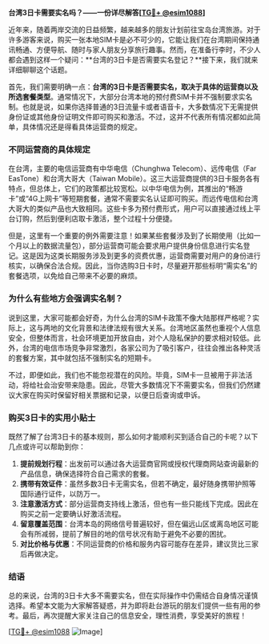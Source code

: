 **台湾3日卡需要实名吗？——一份详尽解答[[TG💪+ @esim1088](https://t.me/s/esim1088)]**

近年来，随着两岸交流的日益频繁，越来越多的朋友计划前往宝岛台湾旅游。对于许多游客来说，购买一张本地SIM卡是必不可少的，它能让我们在台湾期间保持通讯畅通、方便导航、随时与家人朋友分享旅行趣事。然而，在准备行李时，不少人都会遇到这样一个疑问：**台湾的3日卡是否需要实名登记？**接下来，我们就来详细聊聊这个话题。

首先，我们需要明确一点：**台湾的3日卡是否需要实名，取决于具体的运营商以及所选套餐类型**。通常情况下，大部分台湾本地的预付费SIM卡并不强制要求实名制。也就是说，如果你选择普通的3日流量卡或者语音卡，大多数情况下无需提供身份证或其他身份证明文件即可购买和激活。不过，这并不代表所有情况都如此简单，具体情况还是得看具体运营商的规定。

### **不同运营商的具体规定**

在台湾，主要的电信运营商有中华电信（Chunghwa Telecom）、远传电信（Far EasTone）和台湾大哥大（Taiwan Mobile）。这三大运营商提供的3日卡服务各有特点，但总体上，它们的政策都比较宽松。以中华电信为例，其推出的“畅游卡”或“4G上网卡”等短期套餐，通常不需要实名认证即可购买。而远传电信和台湾大哥大的类似产品也大致相同。这些卡多为预付费形式，用户可以直接通过线上平台订购，然后到便利店取卡激活，整个过程十分便捷。

但是，这里有一个重要的例外需要注意！如果某些套餐涉及到了长期使用（比如一个月以上的数据流量包），部分运营商可能会要求用户提供身份信息进行实名登记。这是因为这类长期服务涉及到更多的资费优惠，运营商需要对用户的身份进行核实，以确保合法合规。因此，当你选购3日卡时，尽量避开那些标明“需实名”的套餐选项，以免给自己带来不必要的麻烦。

### **为什么有些地方会强调实名制？**

说到这里，大家可能都会好奇，为什么台湾的SIM卡政策不像大陆那样严格呢？实际上，这与两地的文化背景和法律法规有很大关系。台湾地区虽然也重视个人信息安全，但整体而言，社会环境更加开放自由，对个人隐私保护的要求相对较低。此外，台湾的电信市场竞争非常激烈，各家公司为了吸引客户，往往会推出各种灵活的套餐方案，其中就包括不强制实名的短期卡。

不过，即便如此，我们也不能忽视潜在的风险。毕竟，SIM卡一旦被用于非法活动，将给社会治安带来隐患。因此，尽管大多数情况下不需要实名，但我们仍然建议大家在购买时保留好相关票据和记录，以便日后查询或申诉。

### **购买3日卡的实用小贴士**

既然了解了台湾3日卡的基本规则，那么如何才能顺利买到适合自己的卡呢？以下几点或许可以帮助到你：

1. **提前规划行程**：出发前可以通过各大运营商官网或授权代理商网站查询最新的产品信息，确保选择符合自己需求的套餐。
2. **携带有效证件**：虽然多数3日卡无需实名，但若不确定，最好随身携带护照等国际通行证件，以防万一。
3. **注意激活方式**：部分运营商支持线上激活，但也有一些只能线下完成。因此在购买之前一定要确认好激活流程。
4. **留意覆盖范围**：台湾本岛的网络信号普遍较好，但在偏远山区或离岛地区可能会有所减弱，提前了解目的地的信号状况有助于避免不必要的困扰。
5. **对比价格与优惠**：不同运营商的价格和服务内容可能存在差异，建议货比三家后再做决定。

### **结语**

总的来说，台湾的3日卡大多不需要实名，但在实际操作中仍需结合自身情况谨慎选择。希望本文能为大家解答疑惑，并为即将赴台游玩的朋友们提供一些有用的参考。最后，再次提醒大家关注自己的信息安全，理性消费，享受美好的旅程！

[[TG💪+ @esim1088](https://t.me/s/esim1088) ![Image](https://i.postimg.cc/4NQfJmqS/Snipaste-2025-05-13-00-14-12.png)]